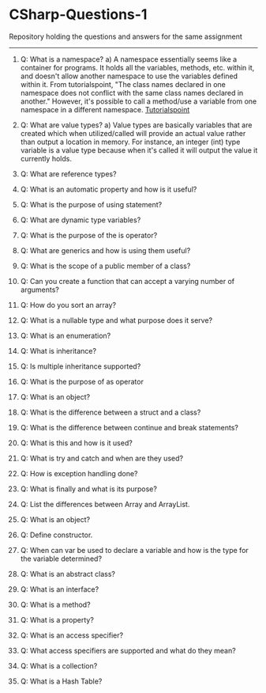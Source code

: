 # CSharp-Questions-1
Repository holding the questions and answers for the same assignment
***

1. Q: What is a namespace?
    a) A namespace essentially seems like a container for programs. It holds all the variables, methods, etc. within it, and doesn't allow another namespace to use the variables defined within it. From tutorialspoint, "The class names declared in one namespace does not conflict with the same class names declared in another." However, it's possible to call a method/use a variable from one namespace in a different namespace.
    [Tutorialspoint](https://www.tutorialspoint.com/csharp/csharp_namespaces.htm "Tutorialspoint - Namespaces")
2. Q: What are value types?
    a) Value types are basically variables that are created which when utilized/called will provide an actual value rather than output a location in memory. For instance, an integer (int) type variable is a value type because when it's called it will output the value it currently holds.
    
3. Q: What are reference types?
4. Q: What is an automatic property and how is it useful?
5. Q: What is the purpose of using statement?
6. Q: What are dynamic type variables?
7. Q: What is the purpose of the is operator?
8. Q: What are generics and how is using them useful?
9. Q: What is the scope of a public member of a class?
10. Q: Can you create a function that can accept a varying number of arguments?
11. Q: How do you sort an array?
12. Q: What is a nullable type and what purpose does it serve?
13. Q: What is an enumeration?
14. Q: What is inheritance?
15. Q: Is multiple inheritance supported?
16. Q: What is the purpose of as operator
17. Q: What is an object?
18. Q: What is the difference between a struct and a class?
19. Q: What is the difference between continue and break statements?
20. Q: What is this and how is it used?
21. Q: What is try and catch and when are they used?
22. Q: How is exception handling done?
23. Q: What is finally and what is its purpose?
24. Q: List the differences between Array and ArrayList.
25. Q: What is an object?
26. Q: Define constructor.
27. Q: When can var be used to declare a variable and how is the type for the variable determined?
28. Q: What is an abstract class?
29. Q: What is an interface?
30. Q: What is a method?
31. Q: What is a property?
32. Q: What is an access specifier?
33. Q: What access specifiers are supported and what do they mean?
34. Q: What is a collection?
35. Q: What is a Hash Table?
